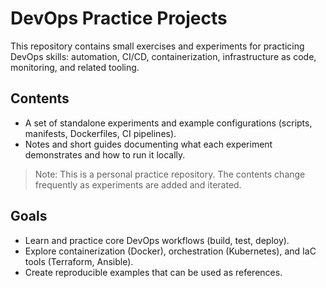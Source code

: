 # DevOps Practice Projects

This repository contains small exercises and experiments for practicing DevOps skills: automation, CI/CD, containerization, infrastructure as code, monitoring, and related tooling.

## Contents

- A set of standalone experiments and example configurations (scripts, manifests, Dockerfiles, CI pipelines).
- Notes and short guides documenting what each experiment demonstrates and how to run it locally.

> Note: This is a personal practice repository. The contents change frequently as experiments are added and iterated.

## Goals

- Learn and practice core DevOps workflows (build, test, deploy).
- Explore containerization (Docker), orchestration (Kubernetes), and IaC tools (Terraform, Ansible).
- Create reproducible examples that can be used as references.

